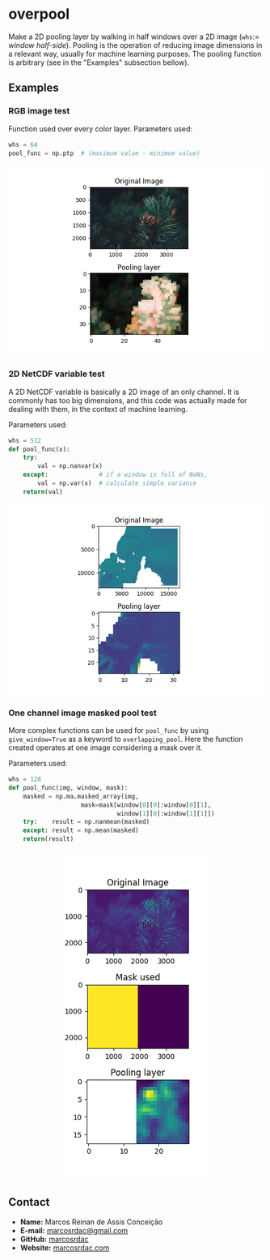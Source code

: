 # overpool

Make a 2D pooling layer by walking in half windows over a 2D image (`whs`:= *window half-side*). Pooling is the operation of reducing image dimensions in a relevant way, usually for machine learning purposes. The pooling function is arbitrary (see in the "Examples" subsection bellow).


## Examples

### RGB image test

Function used over every color layer. Parameters used:
```python
whs = 64
pool_func = np.ptp  # (maximum value - minimum value)
```
<p align="center"><img src="example/rgb_pool.png" alt="RGB image test">

### 2D NetCDF variable test

A 2D NetCDF variable is basically a 2D image of an only channel. It is commonly has too big dimensions, and this code was actually made for dealing with them, in the context of machine learning.

Parameters used:
```python
whs = 512
def pool_func(x):
    try:
        val = np.nanvar(x)
    except:              # if a window is full of NaNs,
        val = np.var(x)  # calculate simple variance
    return(val)
```

<p align="center"><img src="example/netcdf_pool.png" alt="NetCDF image test">

### One channel image masked pool test

More complex functions can be used for `pool_func` by using `give_window=True` as a keyword to `overlapping_pool`. Here the function created operates at one image considering a mask over it.

Parameters used:
```python
whs = 128
def pool_func(img, window, mask):
    masked = np.ma.masked_array(img,
                    mask=mask[window[0][0]:window[0][1],
                              window[1][0]:window[1][1]])
    try:    result = np.nanmean(masked)
    except: result = np.mean(masked)
    return(result)
```

<p align="center"><img src="example/masked_pool.png" alt="One channel image masked pool test">


## Contact

  - **Name:** Marcos Reinan de Assis Conceição
  - **E-mail:** [marcosrdac@gmail.com](mailto:marcosrdac@gmail.com)
  - **GitHub:** [marcosrdac](github.com/marcosrdac)
  - **Website:** [marcosrdac.com](www.marcosrdac.com)
